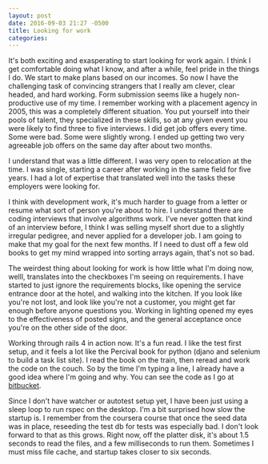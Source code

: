```yaml
---
layout: post
date: 2016-09-03 21:27 -0500
title: Looking for work
categories: 
---
```

It's both exciting and exasperating to start looking for work again.
I think I get comfortable doing what I know, and after a while, feel pride in the things
I do. We start to make plans based on our incomes. So now I have the challenging
task of convincing strangers that I really am clever, clear headed, and hard working.
Form submission seems like a hugely non-productive use of my time. I remember
working with a placement agency in 2005, this was a completely different situation. You
put yourself into their pools of talent, they specialized in these skills, so at any given
event you were likely to find three to five interviews. I did get job offers every time.
Some were bad. Some were slightly wrong. I ended up getting two very agreeable job offers on the same day after about two months.

I understand that was a little different. I was very open to relocation at the time. I
was single, starting a career after working in the same field for five years. I had a lot
of expertise that translated well into the tasks these employers were looking for.

I think with development work, it's much harder to guage from a letter or resume
what sort of person you're about to hire. I understand there are coding interviews
that involve algorithms work. I've never gotten that kind of an interview before, I think
I was selling myself short due to a slightly irregular pedigree, and never applied for
a developer job. I am going to make that my goal for the next few months. If I need
to dust off a few old books to get my mind wrapped into sorting arrays again, that's
not so bad.

The weirdest thing about looking for work is how little what I'm doing now, welll,
translates into the checkboxes I'm seeing on requirements. I have started to just ignore
the requirements blocks, like opening the service entrance door at the hotel, and walking
into the kitchen. If you look like you're not lost, and look like you're not a customer,
you might get far enough before anyone questions you.
Working in lighting opened my eyes to the effectiveness of posted signs,
and the general acceptance once you're on the other side of the door.

Working through rails 4 in action now. It's a fun read. I like the test first setup, and it
feels a lot like the Percival book for python (djano and selenium to build a task list site).
I read the book on the train, then reread and work the code on the couch. So by the time
I'm typing a line, I already have a good idea where I'm going and why. You can see the code as I go at [bitbucket](https://bitbucket.org/daniel_uber/ticketee).

Since I don't have watcher or autotest setup yet, I have been just using a sleep loop to run rspec on the desktop. I'm a bit surprised how slow the startup is. I remember from the coursera course that once the seed data was in place, reseeding the test db for tests was especially bad. I don't look forward to that as this grows. Right now, off the platter disk, it's about 1.5 seconds to read the files, and a few milliseconds to run them. Sometimes I must miss file cache, and startup takes closer to six seconds.

